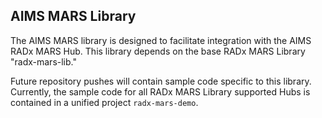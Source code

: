 ## AIMS MARS Library

The AIMS MARS library is designed to facilitate integration with the AIMS RADx MARS Hub.  This library depends on the base RADx MARS Library "radx-mars-lib."

Future repository pushes will contain sample code specific to this library.  Currently, the sample code for all RADx MARS Library supported Hubs is contained in a unified project `radx-mars-demo`.
